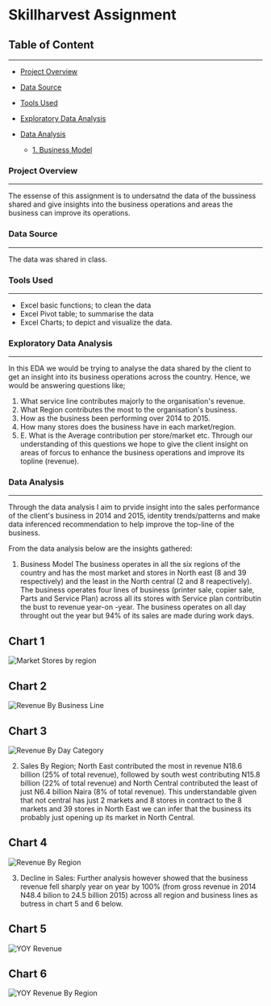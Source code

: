 # Skillharvest Assignment

## Table of Content
---
- [Project Overview](#project-overview)
- [Data Source](#data-source)
- [Tools Used](#tools-used)
- [Exploratory Data Analysis](#exploratory-data-analysis)
- [Data Analysis](#data-analysis)

   - [1. Business Model](#1.-business-model)
 
### Project Overview
---
The essense of this assignment is to undersatnd the data of the bussiness shared and give insights into the business operations and areas the business can improve its operations.

### Data Source
---
The data was shared in class.

### Tools Used
---
   - Excel basic functions; to clean the data
   - Excel Pivot table; to summarise the data
   - Excel Charts; to depict and visualize the data.

### Exploratory Data Analysis
---
In this EDA we would be trying to analyse the data shared by the client to get an insight into its business operations across the country. Hence, we would be answering questions like;
   1. What service line contributes majorly to the organisation's revenue.
   2. What Region contributes the most to the organisation's business.
   3. How as the business been performing over 2014 to 2015.
   4. How many stores does the business have in each market/region.
   5. E. What is the Average contribution per store/market etc.
   Through our understanding of this questions we hope to give the client insight on areas of forcus to enhance the business operations and improve its topline (revenue).

### Data Analysis
---
Through the data analysis I aim to prvide insight into the sales performance of the client's business in 2014 and 2015, identity trends/patterns and make data inferenced recommendation to help improve the top-line of the business.

From the data analysis below are the insights gathered:

1. Business Model
The business operates in all the six regions of the country and has the most market and stores in North east (8 and 39 respectively) and the least in the North central (2 and 8 reapectively).
The business operates four lines of business (printer sale, copier sale, Parts and Service Plan) across all its stores with Service plan contributin the bust to revenue year-on -year. The business operates on all day throught out the year but 94% of its sales are made during work days.

Chart 1
---
![Market   Stores by region](https://github.com/user-attachments/assets/b3c3f8b7-3645-4972-9950-8464650d0cf9)

Chart 2
---
![Revenue By Business Line](https://github.com/user-attachments/assets/59731451-cf21-484d-ae54-9fd8f81a4458)

Chart 3
---
![Revenue By Day Category](https://github.com/user-attachments/assets/8458ba71-0df6-463a-96a1-aa1daf6f2db2)



2. Sales By Region;  North East contributed the most in revenue N18.6 billion (25% of total revenue), followed by south west contributing N15.8 billion (22% of total revenue) and  North Central contributed the least of just N6.4 billion Naira (8% of total revenue). This understandable given that not central has just 2 markets and 8 stores in contract to the 8 markets and 39 stores in North East we can infer that the business its probably just opening up its market in North Central.

Chart 4
---
![Revenue By Region](https://github.com/user-attachments/assets/cc34ae20-b591-44ec-a8fd-6141c4f16eab)

3. Decline in Sales: Further analysis however showed that the business revenue fell sharply year on year by 100% (from gross revenue in 2014 N48.4 bilion to 24.5 billion 2015) across all region and business lines as butress in chart 5 and 6 below.

Chart 5
---
![YOY Revenue](https://github.com/user-attachments/assets/bdf7c26c-2520-48d1-834a-03f203078f9e)

Chart 6
---
![YOY Revenue By Region](https://github.com/user-attachments/assets/c0e50ee6-f898-4d1d-bef2-1f781019a984)




